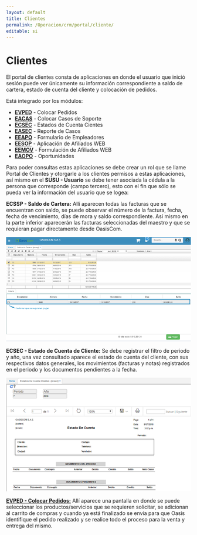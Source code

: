 ```yaml
---
layout: default
title: Clientes
permalink: /Operacion/crm/portal/cliente/
editable: si
---
```


# Clientes

El portal de clientes consta de aplicaciones en donde el usuario que inició sesión puede ver únicamente su información correspondiente a saldo de cartera, estado de cuenta del cliente y colocación de pedidos.

Está integrado por los módulos:

* [**EVPED**](http://docs.oasiscom.com/Operacion/crm/portal/cliente/evped) - Colocar Pedidos
* [**EACAS**](http://docs.oasiscom.com/Operacion/crm/portal/cliente/eacas) - Colocar Casos de Soporte
* [**ECSEC**](http://docs.oasiscom.com/Operacion/crm/portal/cliente/ecsec) - Estados de Cuenta Cientes
* [**EASEC**](http://docs.oasiscom.com/Operacion/crm/portal/cliente/easec) - Reporte de Casos
* [**EEAPO**](http://docs.oasiscom.com/Operacion/crm/portal/cliente/eeapo) - Formulario de Empleadores
* [**EESOP**](http://docs.oasiscom.com/Operacion/crm/portal/cliente/eesop) - Aplicación de Afiliados WEB
* [**EEMOV**](http://docs.oasiscom.com/Operacion/crm/portal/cliente/eemov) - Formulación de Afiliados WEB
* [**EAOPO**](http://docs.oasiscom.com/Operacion/crm/portal/cliente/eaopo) - Oportunidades



Para poder consultas estas aplicaciones se debe crear un rol que se llame Portal de Clientes y otorgarle a los clientes permisos a estas aplicaciones, así mismo en el **SUSU - Usuario** se debe tener asociada la cédula a la persona que corresponde (campo tercero), esto con el fin que sólo se pueda ver la información del usuario que se logea:

**ECSSP - Saldo de Cartera:** Allí aparecen todas las facturas que se encuentran con saldo, se puede observar el número de la factura, fecha, fecha de vencimiento, días de mora y saldo correspondiente. Así mismo en la parte inferior aparecerán las facturas seleccionadas del maestro y que se requieran pagar directamente desde OasisCom.

![](ecssp.png)

**ECSEC - Estado de Cuenta de Cliente:** Se debe registrar el filtro de periodo y año, una vez consultado aparece el estado de cuenta del cliente, con sus respectivos datos generales, los movimientos (facturas y notas) registrados en el periodo y los documentos pendientes a la fecha.

![](ecsec.png)

[**EVPED - Colocar Pedidos:**](http://docs.oasiscom.com/Operacion/mpportal/mpproveedor/evped) Allí aparece una pantalla en donde se puede seleccionar los productos/servicios que se requieren solicitar, se adicionan al carrito de compras y cuando ya está finalizado se envía para que Oasis identifique el pedido realizado y se realice todo el proceso para la venta y entrega del mismo.


